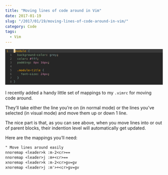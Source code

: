 ```yaml
---
title: "Moving lines of code around in Vim"
date: 2017-01-19
slug: "/2017/01/19/moving-lines-of-code-around-in-vim/"
category: Code
tags:
  - Vim
---
```


![GIF of the mapping in action](/static/posts/moving-lines-of-code-around-in-vim/moving-lines-in-vim.gif)

I recently added a handy little set of mappings to my `.vimrc` for moving code around.

They’ll take either the line you’re on (in normal mode) or the lines you’ve selected (in visual mode) and move them up or down 1 line.

The nice part is that, as you can see above, when you move lines into or out of parent blocks, their indention level will automatically get updated.

Here are the mappings you’ll need:

```vim
" Move lines around easily
nnoremap <leader>k :m-2<cr>==
nnoremap <leader>j :m+<cr>==
xnoremap <leader>k :m-2<cr>gv=gv
xnoremap <leader>j :m'>+<cr>gv=gv
```

